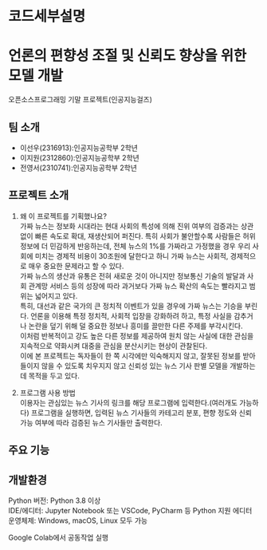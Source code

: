 # 코드세부설명

# 언론의 편향성 조절 및 신뢰도 향상을 위한 모델 개발
오픈소스프로그래밍 기말 프로젝트(인공지능걸즈)

## 팀 소개
- 이선우(2316913):인공지능공학부 2학년
- 이지원(2312860):인공지능공학부 2학년
- 전영서(2310741):인공지능공학부 2학년

## 프로젝트 소개
1. 왜 이 프로젝트를 기획했나요?  
  가짜 뉴스는 정보화 시대라는 현대 사회의 특성에 의해 진위 여부의 검증과는 상관없이 빠른 속도로 확대, 재생산되어 퍼진다. 특히 사회가 불안할수록 사람들은 허위 정보에 더 민감하게 반응하는데, 전체 뉴스의 1%를 가짜라고 가정했을 경우 우리 사회에 미치는 경제적 비용이 30조원에 달한다고 하니 가짜 뉴스는 사회적, 경제적으로 매우 중요한 문제라고 할 수 있다.   
 가짜 뉴스의 생산과 유통은 전혀 새로운 것이 아니지만 정보통신 기술의 발달과 사회 관계망 서비스 등의 성장에 따라 과거보다 가짜 뉴스 확산의 속도는 빨라지고 범위는 넓어지고 있다.  
 특히, 대선과 같은 국가의 큰 정치적 이벤트가 있을 경우에 가짜 뉴스는 기승을 부린다. 언론을 이용해 특정 정치적, 사회적 입장을 강화하려 하고, 특정 사실을 감추거나 논란을 덮기 위해 덜 중요한 정보나 흥미를 끌만한 다른 주제를 부각시킨다.  
 이처럼 반복적이고 강도 높은 다른 정보를 제공하여 원치 않는 사실에 대한 관심을 지속적으로 약화시켜 대중을 관심을 분산시키는 현상이 관찰된다.   
 이에 본 프로젝트는 독자들이 한 쪽 시각에만 익숙해지지 않고, 잘못된 정보를 받아들이지 않을 수 있도록 치우지지 않고 신뢰성 있는 뉴스 기사 판별 모델을 개발하는데 목적을 두고 있다.  

2. 프로그램 사용 방법  
   이용자는 관심있는 뉴스 기사의 링크를 해당 프로그램에 입력한다.(여러개도 가능하다)
   프로그램을 실행하면, 입력된 뉴스 기사들의 카테고리 분포, 편향 정도와 신뢰 가능 여부에 따라 검증된 뉴스 기사들만 출력한다.  

## 주요 기능


## 개발환경
Python 버전: Python 3.8 이상  
IDE/에디터: Jupyter Notebook 또는 VSCode, PyCharm 등 Python 지원 에디터  
운영체제: Windows, macOS, Linux 모두 가능  

Google Colab에서 공동작업 실행